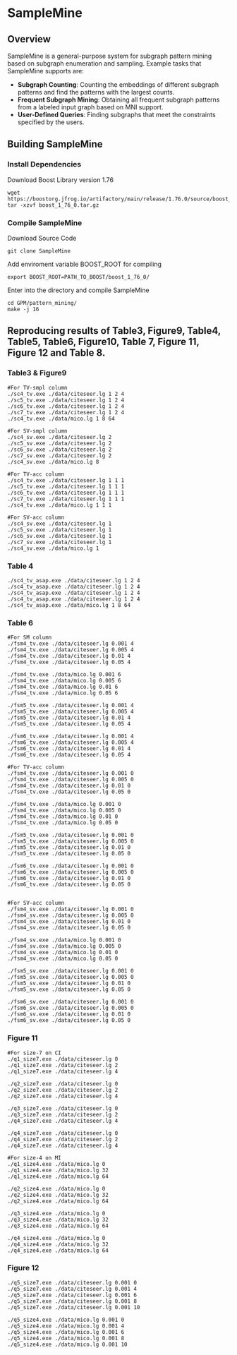 # SampleMine

## Overview

SampleMine is a general-purpose system for subgraph pattern mining based on subgraph enumeration and sampling. Example tasks that SampleMine supports are:

* **Subgraph Counting**: Counting the embeddings of different subgraph patterns and find the patterns with the largest counts. 
* **Frequent Subgraph Mining**: Obtaining all frequent subgraph patterns from a labeled input graph based on MNI support. 
* **User-Defined Queries**: Finding subgraphs that meet the constraints specified by the users. 



## Building SampleMine

### Install Dependencies

Download Boost Library version 1.76
```Shell
wget https://boostorg.jfrog.io/artifactory/main/release/1.76.0/source/boost_1_76_0.tar.gz
tar -xzvf boost_1_76_0.tar.gz
```

### Compile SampleMine

Download Source Code
```Shell
git clone SampleMine
```
Add enviroment variable BOOST_ROOT for compiling
```Shell
export BOOST_ROOT=PATH_TO_BOOST/boost_1_76_0/
```
Enter into the directory and compile SampleMine
```Shell
cd GPM/pattern_mining/
make -j 16
```


## Reproducing results of Table3, Figure9, Table4, Table5, Table6, Figure10, Table 7, Figure 11, Figure 12 and Table 8.

### Table3 & Figure9

```Shell
#For TV-smpl column
./sc4_tv.exe ./data/citeseer.lg 1 2 4
./sc5_tv.exe ./data/citeseer.lg 1 2 4
./sc6_tv.exe ./data/citeseer.lg 1 2 4
./sc7_tv.exe ./data/citeseer.lg 1 2 4
./sc4_tv.exe ./data/mico.lg 1 8 64

#For SV-smpl column
./sc4_sv.exe ./data/citeseer.lg 2
./sc5_sv.exe ./data/citeseer.lg 2
./sc6_sv.exe ./data/citeseer.lg 2
./sc7_sv.exe ./data/citeseer.lg 2
./sc4_sv.exe ./data/mico.lg 8

#For TV-acc column
./sc4_tv.exe ./data/citeseer.lg 1 1 1
./sc5_tv.exe ./data/citeseer.lg 1 1 1
./sc6_tv.exe ./data/citeseer.lg 1 1 1
./sc7_tv.exe ./data/citeseer.lg 1 1 1
./sc4_tv.exe ./data/mico.lg 1 1 1

#For SV-acc column
./sc4_sv.exe ./data/citeseer.lg 1
./sc5_sv.exe ./data/citeseer.lg 1
./sc6_sv.exe ./data/citeseer.lg 1
./sc7_sv.exe ./data/citeseer.lg 1
./sc4_sv.exe ./data/mico.lg 1
```

### Table 4
```Shell
./sc4_tv_asap.exe ./data/citeseer.lg 1 2 4
./sc4_tv_asap.exe ./data/citeseer.lg 1 2 4
./sc4_tv_asap.exe ./data/citeseer.lg 1 2 4
./sc4_tv_asap.exe ./data/citeseer.lg 1 2 4
./sc4_tv_asap.exe ./data/mico.lg 1 8 64

```

### Table 6
```Shell
#For SM column
./fsm4_tv.exe ./data/citeseer.lg 0.001 4
./fsm4_tv.exe ./data/citeseer.lg 0.005 4
./fsm4_tv.exe ./data/citeseer.lg 0.01 4
./fsm4_tv.exe ./data/citeseer.lg 0.05 4

./fsm4_tv.exe ./data/mico.lg 0.001 6
./fsm4_tv.exe ./data/mico.lg 0.005 6
./fsm4_tv.exe ./data/mico.lg 0.01 6
./fsm4_tv.exe ./data/mico.lg 0.05 6

./fsm5_tv.exe ./data/citeseer.lg 0.001 4
./fsm5_tv.exe ./data/citeseer.lg 0.005 4
./fsm5_tv.exe ./data/citeseer.lg 0.01 4
./fsm5_tv.exe ./data/citeseer.lg 0.05 4

./fsm6_tv.exe ./data/citeseer.lg 0.001 4
./fsm6_tv.exe ./data/citeseer.lg 0.005 4
./fsm6_tv.exe ./data/citeseer.lg 0.01 4
./fsm6_tv.exe ./data/citeseer.lg 0.05 4

#For TV-acc column
./fsm4_tv.exe ./data/citeseer.lg 0.001 0
./fsm4_tv.exe ./data/citeseer.lg 0.005 0
./fsm4_tv.exe ./data/citeseer.lg 0.01 0
./fsm4_tv.exe ./data/citeseer.lg 0.05 0

./fsm4_tv.exe ./data/mico.lg 0.001 0
./fsm4_tv.exe ./data/mico.lg 0.005 0
./fsm4_tv.exe ./data/mico.lg 0.01 0
./fsm4_tv.exe ./data/mico.lg 0.05 0

./fsm5_tv.exe ./data/citeseer.lg 0.001 0
./fsm5_tv.exe ./data/citeseer.lg 0.005 0
./fsm5_tv.exe ./data/citeseer.lg 0.01 0
./fsm5_tv.exe ./data/citeseer.lg 0.05 0

./fsm6_tv.exe ./data/citeseer.lg 0.001 0
./fsm6_tv.exe ./data/citeseer.lg 0.005 0
./fsm6_tv.exe ./data/citeseer.lg 0.01 0
./fsm6_tv.exe ./data/citeseer.lg 0.05 0


#For SV-acc column
./fsm4_sv.exe ./data/citeseer.lg 0.001 0
./fsm4_sv.exe ./data/citeseer.lg 0.005 0
./fsm4_sv.exe ./data/citeseer.lg 0.01 0
./fsm4_sv.exe ./data/citeseer.lg 0.05 0

./fsm4_sv.exe ./data/mico.lg 0.001 0
./fsm4_sv.exe ./data/mico.lg 0.005 0
./fsm4_sv.exe ./data/mico.lg 0.01 0
./fsm4_sv.exe ./data/mico.lg 0.05 0

./fsm5_sv.exe ./data/citeseer.lg 0.001 0
./fsm5_sv.exe ./data/citeseer.lg 0.005 0
./fsm5_sv.exe ./data/citeseer.lg 0.01 0
./fsm5_sv.exe ./data/citeseer.lg 0.05 0

./fsm6_sv.exe ./data/citeseer.lg 0.001 0
./fsm6_sv.exe ./data/citeseer.lg 0.005 0
./fsm6_sv.exe ./data/citeseer.lg 0.01 0
./fsm6_sv.exe ./data/citeseer.lg 0.05 0

```

### Figure 11
```Shell
#For size-7 on CI
./q1_size7.exe ./data/citeseer.lg 0
./q1_size7.exe ./data/citeseer.lg 2
./q1_size7.exe ./data/citeseer.lg 4

./q2_size7.exe ./data/citeseer.lg 0
./q2_size7.exe ./data/citeseer.lg 2
./q2_size7.exe ./data/citeseer.lg 4

./q3_size7.exe ./data/citeseer.lg 0
./q3_size7.exe ./data/citeseer.lg 2
./q4_size7.exe ./data/citeseer.lg 4

./q4_size7.exe ./data/citeseer.lg 0
./q4_size7.exe ./data/citeseer.lg 2
./q4_size7.exe ./data/citeseer.lg 4

#For size-4 on MI
./q1_size4.exe ./data/mico.lg 0
./q1_size4.exe ./data/mico.lg 32
./q1_size4.exe ./data/mico.lg 64

./q2_size4.exe ./data/mico.lg 0
./q2_size4.exe ./data/mico.lg 32
./q2_size4.exe ./data/mico.lg 64

./q3_size4.exe ./data/mico.lg 0
./q3_size4.exe ./data/mico.lg 32
./q3_size4.exe ./data/mico.lg 64

./q4_size4.exe ./data/mico.lg 0
./q4_size4.exe ./data/mico.lg 32
./q4_size4.exe ./data/mico.lg 64

```

### Figure 12
```Shell
./q5_size7.exe ./data/citeseer.lg 0.001 0
./q5_size7.exe ./data/citeseer.lg 0.001 4
./q5_size7.exe ./data/citeseer.lg 0.001 6
./q5_size7.exe ./data/citeseer.lg 0.001 8
./q5_size7.exe ./data/citeseer.lg 0.001 10

./q5_size4.exe ./data/mico.lg 0.001 0
./q5_size4.exe ./data/mico.lg 0.001 4
./q5_size4.exe ./data/mico.lg 0.001 6
./q5_size4.exe ./data/mico.lg 0.001 8
./q5_size4.exe ./data/mico.lg 0.001 10
```